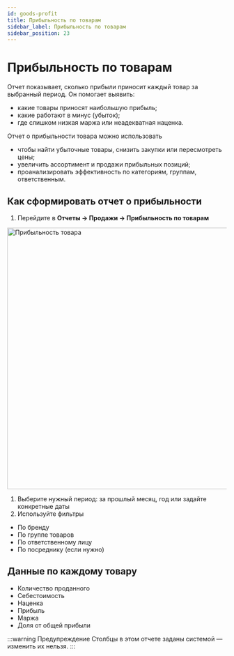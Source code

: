 ```yaml
---
id: goods-profit
title: Прибыльность по товарам
sidebar_label: Прибыльность по товарам
sidebar_position: 23
---
```

# Прибыльность по товарам
Отчет показывает, сколько прибыли приносит каждый товар за выбранный период. Он помогает выявить:
 - какие товары приносят наибольшую прибыль;
 - какие работают в минус (убыток);
 - где слишком низкая маржа или неадекватная наценка.

Отчет о прибыльности товара можно использовать
 - чтобы найти убыточные товары, снизить закупки или пересмотреть цены;
 - увеличить ассортимент и продажи прибыльных позиций;
 - проанализировать эффективность по категориям, группам, ответственным.


## Как сформировать отчет о прибыльности
1. Перейдите в **Отчеты → Продажи → Прибыльность по товарам**

<img src="/img/knowledge/reports/profit-goods.png" alt="Прибыльность товара" width="600" />

1. Выберите нужный период: за прошлый месяц, год или задайте конкретные даты
1. Используйте фильтры
- По бренду
- По группе товаров
- По ответственному лицу
- По посреднику (если нужно)


## Данные по каждому товару
- Количество проданного
- Себестоимость
- Наценка
- Прибыль
- Маржа
- Доля от общей прибыли

:::warning Предупреждение
Столбцы в этом отчете заданы системой — изменить их нельзя.
:::

